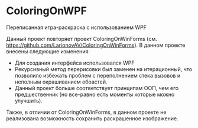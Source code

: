 # ColoringOnWPF
Переписанная игра-раскраска с использованием WPF

Данный проект повторяет проект ColoringOnWinForms (см. https://github.com/LarionovAV/ColoringOnWinForms).
В данном проекте внесены следующие изменения:
- Для создания интерфейса использовался WPF
- Рекурсивный метод перерисовки был заменен на итерационный, что позволило избежать проблем с переполнением стека вызовов и неполным окрашиванием обоастей.
- Данный проект больше соответствует принципам ООП, чем его предшественник (но все-равно есть моменты которые можно улучшить).

Также, в отличии от ColoringOnWinForms, в данном проекте не реализована возможность сохранить раскрашенное изображение.
